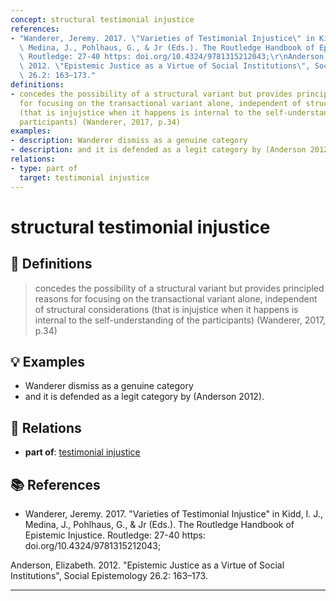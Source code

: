 ```yaml
---
concept: structural testimonial injustice
references:
- "Wanderer, Jeremy. 2017. \"Varieties of Testimonial Injustice\" in Kidd, I. J.,\
  \ Medina, J., Pohlhaus, G., & Jr (Eds.). The Routledge Handbook of Epistemic Injustice.\
  \ Routledge: 27-40 https: doi.org/10.4324/9781315212043;\r\nAnderson, Elizabeth.\
  \ 2012. \"Epistemic Justice as a Virtue of Social Institutions\", Social Epistemology\
  \ 26.2: 163–173."
definitions:
- concedes the possibility of a structural variant but provides principled reasons
  for focusing on the transactional variant alone, independent of structural considerations
  (that is injujstice when it happens is internal to the self-understanding of the
  participants) (Wanderer, 2017, p.34)
examples:
- description: Wanderer dismiss as a genuine category
- description: and it is defended as a legit category by (Anderson 2012).
relations:
- type: part of
  target: testimonial injustice
---
```


# structural testimonial injustice

## 📖 Definitions

> concedes the possibility of a structural variant but provides principled reasons for focusing on the transactional variant alone, independent of structural considerations (that is injujstice when it happens is internal to the self-understanding of the participants) (Wanderer, 2017, p.34)

## 💡 Examples

- Wanderer dismiss as a genuine category
- and it is defended as a legit category by (Anderson 2012).

## 🔗 Relations

- **part of**: [testimonial injustice](./testimonial-injustice.md)

## 📚 References

- Wanderer, Jeremy. 2017. "Varieties of Testimonial Injustice" in Kidd, I. J., Medina, J., Pohlhaus, G., & Jr (Eds.). The Routledge Handbook of Epistemic Injustice. Routledge: 27-40 https: doi.org/10.4324/9781315212043;
Anderson, Elizabeth. 2012. "Epistemic Justice as a Virtue of Social Institutions", Social Epistemology 26.2: 163–173.

---

<script src="https://giscus.app/client.js"
                data-repo="natesheehan/conceptcartography"
                data-repo-id="R_kgDOPB5QiQ"
                data-category="General"
                data-category-id="DIC_kwDOPB5Qic4CsAxd"
                data-mapping="pathname"
                data-strict="0"
                data-reactions-enabled="1"
                data-emit-metadata="0"
                data-input-position="bottom"
                data-theme="catppuccin_mocha"
                data-lang="en"
                crossorigin="anonymous"
                async>
        </script>
        